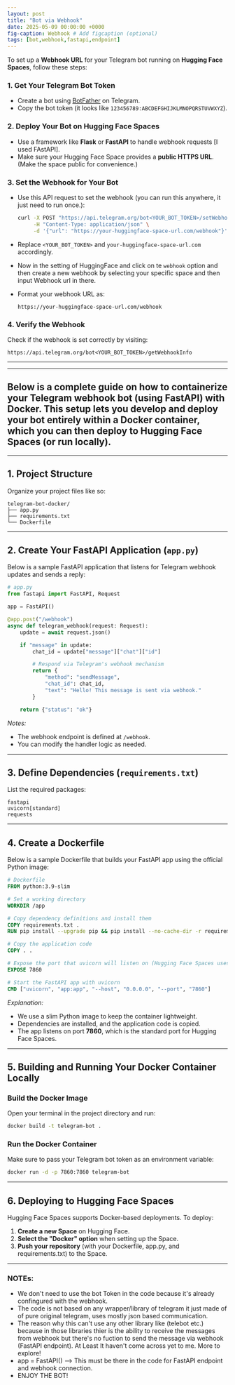 ```yaml
---
layout: post
title: "Bot via Webhook"
date: 2025-05-09 00:00:00 +0000
fig-caption: Webhook # Add figcaption (optional)
tags: [bot,webhook,fastapi,endpoint]
---
```


To set up a **Webhook URL** for your Telegram bot running on **Hugging Face Spaces**, follow these steps:

### **1. Get Your Telegram Bot Token**
- Create a bot using [BotFather](https://t.me/BotFather) on Telegram.
- Copy the bot token (it looks like `123456789:ABCDEFGHIJKLMNOPQRSTUVWXYZ`).

### **2. Deploy Your Bot on Hugging Face Spaces**
- Use a framework like **Flask** or **FastAPI** to handle webhook requests [I used FAstAPI].
- Make sure your Hugging Face Space provides a **public HTTPS URL**. (Make the space public for convenience.)

### **3. Set the Webhook for Your Bot**
- Use this API request to set the webhook (you can run this anywhere, it just need to run once.):
  ```bash
  curl -X POST "https://api.telegram.org/bot<YOUR_BOT_TOKEN>/setWebhook" \
       -H "Content-Type: application/json" \
       -d '{"url": "https://your-huggingface-space-url.com/webhook"}'
  ```
- Replace `<YOUR_BOT_TOKEN>` and `your-huggingface-space-url.com` accordingly.

- Now in the setting of HuggingFace and click on te `webhook` option and then create a new webhook by selecting your specific space and then input Webhook url in there.
- Format your webhook URL as:
  ```
  https://your-huggingface-space-url.com/webhook
  ```

### **4. Verify the Webhook**
Check if the webhook is set correctly by visiting:
```
https://api.telegram.org/bot<YOUR_BOT_TOKEN>/getWebhookInfo
```

<hr />
<hr />

## Below is a complete guide on how to containerize your Telegram webhook bot (using FastAPI) with Docker. This setup lets you develop and deploy your bot entirely within a Docker container, which you can then deploy to Hugging Face Spaces (or run locally).

---

## **1. Project Structure**

Organize your project files like so:

```
telegram-bot-docker/
├── app.py
├── requirements.txt
└── Dockerfile
```

---

## **2. Create Your FastAPI Application (`app.py`)**

Below is a sample FastAPI application that listens for Telegram webhook updates and sends a reply:

```python
# app.py
from fastapi import FastAPI, Request

app = FastAPI()

@app.post("/webhook")
async def telegram_webhook(request: Request):
    update = await request.json()

    if "message" in update:
        chat_id = update["message"]["chat"]["id"]

        # Respond via Telegram's webhook mechanism
        return {
            "method": "sendMessage",
            "chat_id": chat_id,
            "text": "Hello! This message is sent via webhook."
        }

    return {"status": "ok"}

```

*Notes:*
- The webhook endpoint is defined at `/webhook`.
- You can modify the handler logic as needed.

---

## **3. Define Dependencies (`requirements.txt`)**

List the required packages:

```
fastapi
uvicorn[standard]
requests
```

---

## **4. Create a Dockerfile**

Below is a sample Dockerfile that builds your FastAPI app using the official Python image:

```dockerfile
# Dockerfile
FROM python:3.9-slim

# Set a working directory
WORKDIR /app

# Copy dependency definitions and install them
COPY requirements.txt .
RUN pip install --upgrade pip && pip install --no-cache-dir -r requirements.txt

# Copy the application code
COPY . .

# Expose the port that uvicorn will listen on (Hugging Face Spaces uses port 7860)
EXPOSE 7860

# Start the FastAPI app with uvicorn
CMD ["uvicorn", "app:app", "--host", "0.0.0.0", "--port", "7860"]
```

*Explanation:*
- We use a slim Python image to keep the container lightweight.
- Dependencies are installed, and the application code is copied.
- The app listens on port **7860**, which is the standard port for Hugging Face Spaces.

---

## **5. Building and Running Your Docker Container Locally**

### **Build the Docker Image**

Open your terminal in the project directory and run:

```bash
docker build -t telegram-bot .
```

### **Run the Docker Container**

Make sure to pass your Telegram bot token as an environment variable:

```bash
docker run -d -p 7860:7860 telegram-bot
```

---

## **6. Deploying to Hugging Face Spaces**

Hugging Face Spaces supports Docker-based deployments. To deploy:

1. **Create a new Space** on Hugging Face.
2. **Select the "Docker" option** when setting up the Space.
3. **Push your repository** (with your Dockerfile, app.py, and requirements.txt) to the Space.

<hr />

### NOTEs:
- We don't need to use the bot Token in the code because it's already confingured with the webhook.
- The code is not based on any wrapper/library of telegram it just made of of pure original telegram, uses mostly json based communication.
- The reason why this can't use any other library like (telebot etc.) because in those libraries thier is the ability to receive the messages from webhook but there's no fuction to send the message via webhook (FastAPI endpoint). At Least It haven't come across yet to me. More to explore!
- app = FastAPI() --> This must be there in the code for FastAPI endpoint and webhook connection.
- ENJOY THE BOT!